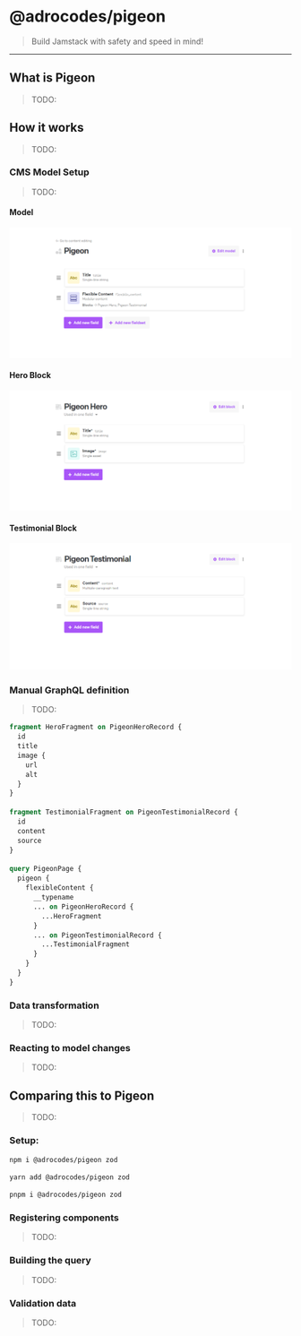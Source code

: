 # @adrocodes/pigeon

> Build Jamstack with safety and speed in mind!

---

## What is Pigeon

> TODO:

## How it works

> TODO:

### CMS Model Setup

> TODO:

#### Model

<img src="docs/model-setup.png" />

#### Hero Block

<img src="docs/pigeon-hero.png" />

#### Testimonial Block

<img src="docs/pigeon-testimonial.png" />

### Manual GraphQL definition

> TODO:

```graphql
fragment HeroFragment on PigeonHeroRecord {
  id
  title
  image {
    url
    alt
  }
}

fragment TestimonialFragment on PigeonTestimonialRecord {
  id
  content
  source
}

query PigeonPage {
  pigeon {
    flexibleContent {
      __typename
      ... on PigeonHeroRecord {
        ...HeroFragment
      }
      ... on PigeonTestimonialRecord {
        ...TestimonialFragment
      }
    }
  }
}
```

### Data transformation

> TODO:

### Reacting to model changes

> TODO:

## Comparing this to Pigeon

> TODO:

### Setup:

```bash
npm i @adrocodes/pigeon zod
```

```bash
yarn add @adrocodes/pigeon zod
```

```bash
pnpm i @adrocodes/pigeon zod
```

### Registering components

> TODO:

### Building the query

> TODO:

### Validation data

> TODO:
